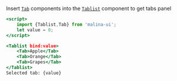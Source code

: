 
Insert [`Tab`](#tab) components into the [`Tablist`](#tablist) component to get tabs panel

```htm example
<script>
    import {Tablist,Tab} from 'malina-ui';
    let value = 0;
</script>

<Tablist bind:value>
    <Tab>Apple</Tab>
    <Tab>Orange</Tab>
    <Tab>Grapes</Tab>
</Tablist>
Selected tab: {value}
```